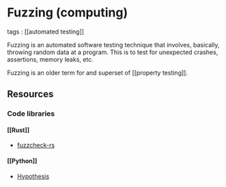 # Fuzzing (computing)

tags
: [[automated testing]]

Fuzzing is an automated software testing technique that involves, basically, throwing random data at a program. This is to test for unexpected crashes, assertions, memory leaks, etc.

Fuzzing is an older term for and superset of [[property testing]].


## Resources


### Code libraries


#### [[Rust]]

-   [fuzzcheck-rs](https://github.com/loiclec/fuzzcheck-rs)


#### [[Python]]

-   [Hypothesis](https://hypothesis.works/)

